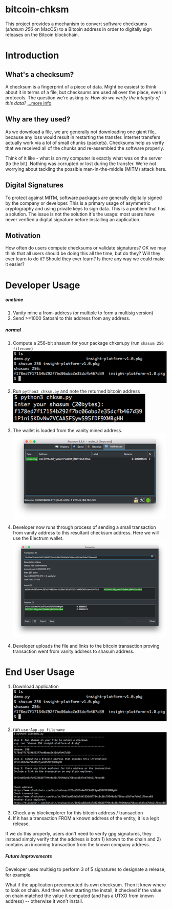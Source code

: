 # bitcoin-chksm
This project provides a mechanism to convert software checksums (_shasum 256_ on MacOS) to a Bitcoin address in order to digitally sign releases on the Bitcoin blockchain.

# Introduction
## What's a checksum?
A checksum is a fingerprint of a piece of data. Might be easiest to think about it in terms of a file, but checksums are used all over the place, even in protocols. The question we're asking is:  _How do we verify the integrity of this data?_ [...more info](https://www.lifewire.com/what-does-checksum-mean-2625825)

## Why are they used?
As we download a file, we are generally not downloading one giant file, because any loss would result in restarting the transfer. Internet transfers actually work via a lot of small chunks (packets). Checksums help us verify that we received all of the chunks and re-assembled the software properly.

Think of it like - what is on my computer is exactly what was on the server (to the bit). Nothing was corrupted or lost during the transfer. We're not worrying about tackling the possible man-in-the-middle (MITM) attack here.

## Digital Signatures
To protect against MITM, software packages are generally digitally signed by the company or developer. This is a primary usage of asymmetric cryptography and using private keys to sign data. This is a problem that has a solution. The issue is not the solution it's the usage:  most users have never verified a digital signature before installing an application.

## Motivation
How often do users compute checksums or validate signatures? OK we may think that all users should be doing this all the time, but do they? Will they ever learn to do it? Should they ever learn? Is there any way we could make it easier?

# Developer Usage
##### onetime
1. Vanity mine a from-address (or multiple to form a multisig version)
2. Send >=1000 Satoshi to this address from any address.

##### normal
1. Compute a 256-bit shasum for your package chksm.py (run `shasum 256 filename`)
![alt text][shasum]

[shasum]: img/shasum256.png "Example shasum generation"

2. Run `python3 chksm.py` and note the returned bitcoin address
![alt text][addr]

[addr]: img/shasumToBtcAddr.png "Example shasum > Bitcoin address"

3. The wallet is loaded from the vanity mined address.
![alt text][vanity]

[vanity]: img/vanityaddress.png "Bitcoin wallet"

4. Developer now runs through process of sending a small transaction from vanity address to this resultant checksum address. Here we will use the Electrum wallet.
![alt text][tx]

[tx]: img/transaction.png "Bitcoin transaction (vanity > shasum)"

4. Developer uploads the file and links to the bitcoin transaction proving transaction went from vanity address to shasum address.

# End User Usage
1. Download application
![alt text][shasum]

[shasum]: img/shasum256.png "Example shasum generation"

2. run `userApp.py filename`
![alt text][userapp]

[userapp]: img/userapp.png "Example userApp"

3. Check any blockexplorer for this bitcoin address / transaction
4. If it has a transaction FROM a known address of the entity, it is a legit release.

If we do this properly, users don't need to verify gpg signatures, they instead simply verify that the address is both 1) known to the chain and 2) contains an incoming transaction from the known company address.

##### Future Improvements
Developer uses multisig to perform 3 of 5 signatures to designate a release, for example.

What if the application precomputed its own checksum. Then it knew where to look on chain. And then when starting the install, it checked if the value on chain matched the value it computed (and has a UTXO from known address) -- otherwise it won't install.
